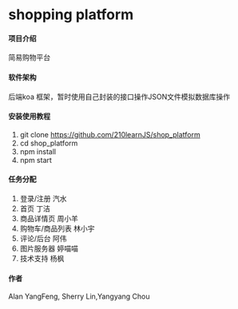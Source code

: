 # shopping platform

#### 项目介绍
简易购物平台 

#### 软件架构
后端koa 框架，暂时使用自己封装的接口操作JSON文件模拟数据库操作


#### 安装使用教程

1. git clone https://github.com/210learnJS/shop_platform
2. cd shop_platform
3. npm install
4. npm start

#### 任务分配

1. 登录/注册          汽水
2. 首页              丁洁
3. 商品详情页         周小羊
4. 购物车/商品列表    林小宇
5. 评论/后台          阿伟
6. 图片服务器         婷喵喵
7. 技术支持           杨枫

#### 作者
Alan YangFeng, Sherry Lin,Yangyang Chou




